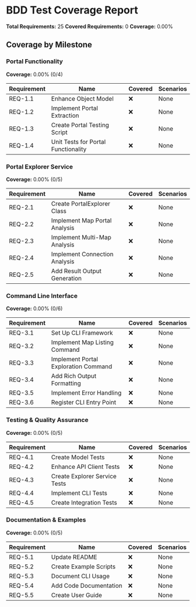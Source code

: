 # BDD Test Coverage Report

**Total Requirements:** 25
**Covered Requirements:** 0
**Coverage:** 0.00%

## Coverage by Milestone

### Portal Functionality
**Coverage:** 0.00% (0/4)

| Requirement | Name | Covered | Scenarios |
|------------|------|---------|-----------|
| REQ-1.1 | Enhance Object Model | ❌ | None |
| REQ-1.2 | Implement Portal Extraction | ❌ | None |
| REQ-1.3 | Create Portal Testing Script | ❌ | None |
| REQ-1.4 | Unit Tests for Portal Functionality | ❌ | None |

### Portal Explorer Service
**Coverage:** 0.00% (0/5)

| Requirement | Name | Covered | Scenarios |
|------------|------|---------|-----------|
| REQ-2.1 | Create PortalExplorer Class | ❌ | None |
| REQ-2.2 | Implement Map Portal Analysis | ❌ | None |
| REQ-2.3 | Implement Multi-Map Analysis | ❌ | None |
| REQ-2.4 | Implement Connection Analysis | ❌ | None |
| REQ-2.5 | Add Result Output Generation | ❌ | None |

### Command Line Interface
**Coverage:** 0.00% (0/6)

| Requirement | Name | Covered | Scenarios |
|------------|------|---------|-----------|
| REQ-3.1 | Set Up CLI Framework | ❌ | None |
| REQ-3.2 | Implement Map Listing Command | ❌ | None |
| REQ-3.3 | Implement Portal Exploration Command | ❌ | None |
| REQ-3.4 | Add Rich Output Formatting | ❌ | None |
| REQ-3.5 | Implement Error Handling | ❌ | None |
| REQ-3.6 | Register CLI Entry Point | ❌ | None |

### Testing & Quality Assurance
**Coverage:** 0.00% (0/5)

| Requirement | Name | Covered | Scenarios |
|------------|------|---------|-----------|
| REQ-4.1 | Create Model Tests | ❌ | None |
| REQ-4.2 | Enhance API Client Tests | ❌ | None |
| REQ-4.3 | Create Explorer Service Tests | ❌ | None |
| REQ-4.4 | Implement CLI Tests | ❌ | None |
| REQ-4.5 | Create Integration Tests | ❌ | None |

### Documentation & Examples
**Coverage:** 0.00% (0/5)

| Requirement | Name | Covered | Scenarios |
|------------|------|---------|-----------|
| REQ-5.1 | Update README | ❌ | None |
| REQ-5.2 | Create Example Scripts | ❌ | None |
| REQ-5.3 | Document CLI Usage | ❌ | None |
| REQ-5.4 | Add Code Documentation | ❌ | None |
| REQ-5.5 | Create User Guide | ❌ | None |
